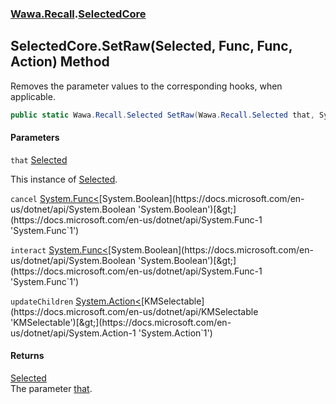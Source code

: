 ### [Wawa.Recall](Wawa.Recall.md 'Wawa.Recall').[SelectedCore](SelectedCore.md 'Wawa.Recall.SelectedCore')

## SelectedCore.SetRaw(Selected, Func<bool>, Func<bool>, Action<KMSelectable>) Method

Removes the parameter values to the corresponding hooks, when applicable.

```csharp
public static Wawa.Recall.Selected SetRaw(Wawa.Recall.Selected that, System.Func<bool> cancel=null, System.Func<bool> interact=null, System.Action<KMSelectable> updateChildren=null);
```
#### Parameters

<a name='Wawa.Recall.SelectedCore.SetRaw(Wawa.Recall.Selected,System.Func_bool_,System.Func_bool_,System.Action_KMSelectable_).that'></a>

`that` [Selected](Selected.md 'Wawa.Recall.Selected')

This instance of [Selected](Selected.md 'Wawa.Recall.Selected').

<a name='Wawa.Recall.SelectedCore.SetRaw(Wawa.Recall.Selected,System.Func_bool_,System.Func_bool_,System.Action_KMSelectable_).cancel'></a>

`cancel` [System.Func&lt;](https://docs.microsoft.com/en-us/dotnet/api/System.Func-1 'System.Func`1')[System.Boolean](https://docs.microsoft.com/en-us/dotnet/api/System.Boolean 'System.Boolean')[&gt;](https://docs.microsoft.com/en-us/dotnet/api/System.Func-1 'System.Func`1')

<a name='Wawa.Recall.SelectedCore.SetRaw(Wawa.Recall.Selected,System.Func_bool_,System.Func_bool_,System.Action_KMSelectable_).interact'></a>

`interact` [System.Func&lt;](https://docs.microsoft.com/en-us/dotnet/api/System.Func-1 'System.Func`1')[System.Boolean](https://docs.microsoft.com/en-us/dotnet/api/System.Boolean 'System.Boolean')[&gt;](https://docs.microsoft.com/en-us/dotnet/api/System.Func-1 'System.Func`1')

<a name='Wawa.Recall.SelectedCore.SetRaw(Wawa.Recall.Selected,System.Func_bool_,System.Func_bool_,System.Action_KMSelectable_).updateChildren'></a>

`updateChildren` [System.Action&lt;](https://docs.microsoft.com/en-us/dotnet/api/System.Action-1 'System.Action`1')[KMSelectable](https://docs.microsoft.com/en-us/dotnet/api/KMSelectable 'KMSelectable')[&gt;](https://docs.microsoft.com/en-us/dotnet/api/System.Action-1 'System.Action`1')

#### Returns
[Selected](Selected.md 'Wawa.Recall.Selected')  
The parameter [that](SelectedCore.SetRaw(Selected,Func{bool},Func{bool},Action{KMSelectable}).md#Wawa.Recall.SelectedCore.SetRaw(Wawa.Recall.Selected,System.Func_bool_,System.Func_bool_,System.Action_KMSelectable_).that 'Wawa.Recall.SelectedCore.SetRaw(Wawa.Recall.Selected, System.Func<bool>, System.Func<bool>, System.Action<KMSelectable>).that').